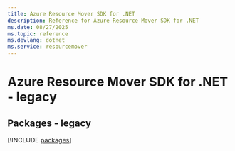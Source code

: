 ```yaml
---
title: Azure Resource Mover SDK for .NET
description: Reference for Azure Resource Mover SDK for .NET
ms.date: 08/27/2025
ms.topic: reference
ms.devlang: dotnet
ms.service: resourcemover
---
```

# Azure Resource Mover SDK for .NET - legacy
## Packages - legacy
[!INCLUDE [packages](resource-mover-index.md)]